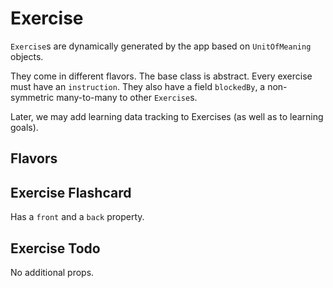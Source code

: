 # Exercise

`Exercise`s are dynamically generated by the app based on `UnitOfMeaning` objects.

They come in different flavors. The base class is abstract.
Every exercise must have an `instruction`. They also have a field `blockedBy`, a non-symmetric many-to-many to other `Exercise`s.

Later, we may add learning data tracking to Exercises (as well as to learning goals). 

## Flavors

## Exercise Flashcard

Has a `front` and a `back` property.

## Exercise Todo

No additional props.